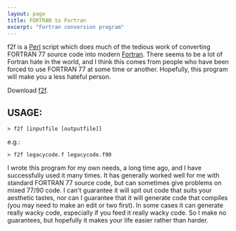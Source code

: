 ```yaml
---
layout: page
title: FORTRAN to Fortran
excerpt: "Fortran conversion program"
---
```


f2f is a [Perl](http://en.wikipedia.org/wiki/Perl) script which does much of the tedious work of converting FORTRAN 77 source code into modern [Fortran](http://en.wikipedia.org/wiki/Fortran). There seems to be a lot of Fortran hate in the world, and I think this comes from people who have been forced to use FORTRAN 77 at some time or another. Hopefully, this program will make you a less hateful person.

Download [f2f](http://bitbucket.org/lemonlab/f2f/downloads).

## USAGE:
```shell
> f2f [inputfile [outputfile]]
```
e.g.:
```shell
> f2f legacycode.f legacycode.f90
```

I wrote this program for my own needs, a long time ago, and I have successfully used it many times. It has generally worked well for me with standard FORTRAN 77 source code, but can sometimes give problems on mixed 77/90 code. I can't guarantee it will spit out code that suits your aesthetic tastes, nor can I guarantee that it will generate code that compiles (you may need to make an edit or two first). In some cases it can generate really wacky code, especially if you feed it really wacky code. So I make no guarantees, but hopefully it makes your life easier rather than harder.
